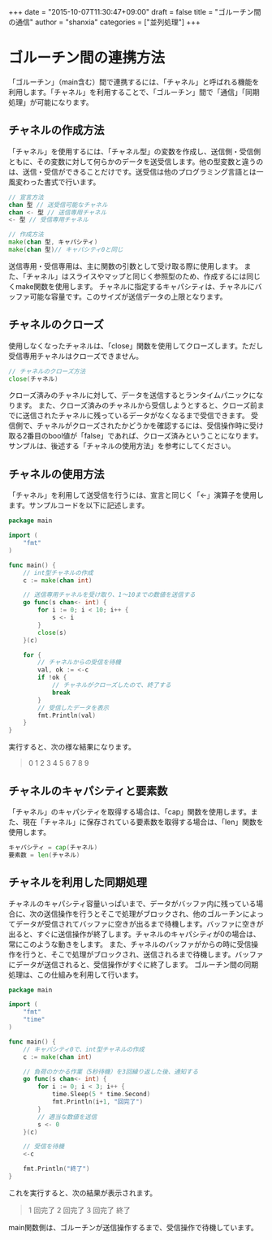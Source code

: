 +++
date = "2015-10-07T11:30:47+09:00"
draft = false
title = "ゴルーチン間の通信"
author = "shanxia"
categories = ["並列処理"]
+++

# ゴルーチン間の連携方法
「ゴルーチン」（main含む）間で連携するには、「チャネル」と呼ばれる機能を利用します。「チャネル」を利用することで、「ゴルーチン」間で「通信」「同期処理」が可能になります。

## チャネルの作成方法
「チャネル」を使用するには、「チャネル型」の変数を作成し、送信側・受信側ともに、その変数に対して何らかのデータを送受信します。他の型変数と違うのは、送信・受信ができることだけです。送受信は他のプログラミング言語とは一風変わった書式で行います。

```go
// 宣言方法
chan 型 // 送受信可能なチャネル
chan <- 型 // 送信専用チャネル
<- 型 // 受信専用チャネル

// 作成方法
make(chan 型, キャパシティ)
make(chan 型)// キャパシティ0と同じ
```
送信専用・受信専用は、主に関数の引数として受け取る際に使用します。
また、「チャネル」はスライスやマップと同じく参照型のため、作成するには同じくmake関数を使用します。
チャネルに指定するキャパシティは、チャネルにバッファ可能な容量です。このサイズが送信データの上限となります。

## チャネルのクローズ
使用しなくなったチャネルは、「close」関数を使用してクローズします。ただし受信専用チャネルはクローズできません。

```go
// チャネルのクローズ方法
close(チャネル)
```
クローズ済みのチャネルに対して、データを送信するとランタイムパニックになります。
また、クローズ済みのチャネルから受信しようとすると、クローズ前までに送信されたチャネルに残っているデータがなくなるまで受信できます。
受信側で、チャネルがクローズされたかどうかを確認するには、受信操作時に受け取る2番目のbool値が「false」であれば、クローズ済みということになります。サンプルは、後述する「チャネルの使用方法」を参考にしてください。

## チャネルの使用方法
「チャネル」を利用して送受信を行うには、宣言と同じく「<-」演算子を使用します。サンプルコードを以下に記述します。

```go
package main

import (
	"fmt"
)

func main() {
	// int型チャネルの作成
	c := make(chan int)

	// 送信専用チャネルを受け取り、1〜10までの数値を送信する
	go func(s chan<- int) {
		for i := 0; i < 10; i++ {
			s <- i
		}
		close(s)
	}(c)

	for {
		// チャネルからの受信を待機
		val, ok := <-c
		if !ok {
			// チャネルがクローズしたので、終了する
			break
		}
		// 受信したデータを表示
		fmt.Println(val)
	}
}
```
実行すると、次の様な結果になります。
>0
1
2
3
4
5
6
7
8
9

## チャネルのキャパシティと要素数
「チャネル」のキャパシティを取得する場合は、「cap」関数を使用します。また、現在「チャネル」に保存されている要素数を取得する場合は、「len」関数を使用します。

```go
キャパシティ = cap(チャネル)
要素数 = len(チャネル)
```

## チャネルを利用した同期処理
チャネルのキャパシティ容量いっぱいまで、データがバッファ内に残っている場合に、次の送信操作を行うとそこで処理がブロックされ、他のゴルーチンによってデータが受信されてバッファに空きが出るまで待機します。バッファに空きが出ると、すぐに送信操作が終了します。チャネルのキャパシティが0の場合は、常にこのような動きをします。
また、チャネルのバッファがからの時に受信操作を行うと、そこで処理がブロックされ、送信されるまで待機します。バッファにデータが送信されると、受信操作がすぐに終了します。
ゴルーチン間の同期処理は、この仕組みを利用して行います。

```go
package main

import (
	"fmt"
	"time"
)

func main() {
	// キャパシティ0で、int型チャネルの作成
	c := make(chan int)

	// 負荷のかかる作業（5秒待機）を3回繰り返した後、通知する
	go func(s chan<- int) {
		for i := 0; i < 3; i++ {
			time.Sleep(5 * time.Second)
			fmt.Println(i+1, "回完了")
		}
		// 適当な数値を送信
		s <- 0
	}(c)

	// 受信を待機
	<-c

	fmt.Println("終了")
}
```
これを実行すると、次の結果が表示されます。
>1 回完了
2 回完了
3 回完了
終了

main関数側は、ゴルーチンが送信操作するまで、受信操作で待機しています。

